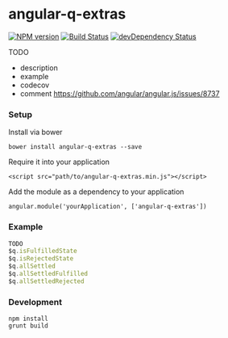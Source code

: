 # angular-q-extras

<!-- [![Built with Grunt](https://cdn.gruntjs.com/builtwith.png)](http://gruntjs.com/) -->
[![NPM version][npm-image]][npm-url]
[![Build Status](https://travis-ci.org/niqdev/angular-q-extras.svg?branch=master)](https://travis-ci.org/niqdev/angular-q-extras)
[![devDependency Status](https://david-dm.org/niqdev/angular-q-extras/dev-status.svg)](https://david-dm.org/niqdev/angular-q-extras#info=devDependencies)

TODO
- description
- example
- codecov
- comment https://github.com/angular/angular.js/issues/8737

### Setup

Install via bower

`bower install angular-q-extras --save`

Require it into your application

`<script src="path/to/angular-q-extras.min.js"></script>`

Add the module as a dependency to your application

`angular.module('yourApplication', ['angular-q-extras'])`

### Example
```javascript
TODO
$q.isFulfilledState
$q.isRejectedState
$q.allSettled
$q.allSettledFulfilled
$q.allSettledRejected
```

### Development
```
npm install
grunt build
```

[npm-image]: https://img.shields.io/npm/v/angular-q-extras.svg
[npm-url]: https://www.npmjs.com/package/angular-q-extras
